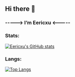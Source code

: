 ## Hi there 👋
### -----> I’m Eericxu <-----
### Stats:
[![Eericxu's GitHub stats](https://github-readme-stats.vercel.app/api?username=XueMoMo&show_icons=true&theme=radical)](https://github.com/anuraghazra/github-readme-stats)

### Langs:
[![Top Langs](https://github-readme-stats.vercel.app/api/top-langs/?username=XueMoMo&show_icons=true&theme=radical&layout=compact)](https://github.com/anuraghazra/github-readme-stats)
<!--
**XueMoMo/XueMoMo** is a ✨ _special_ ✨ repository because its `README.md` (this file) appears on your GitHub profile.

Here are some ideas to get you started:

- 🔭 I’m currently working on ...
- 🌱 I’m currently learning ...
- 👯 I’m looking to collaborate on ...
- 🤔 I’m looking for help with ...
- 💬 Ask me about ...
- 📫 How to reach me: ...
- 😄 Pronouns: ...
- ⚡ Fun fact: ...
-->

